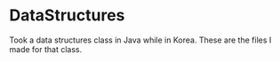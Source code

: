 # DataStructures
Took a data structures class in Java while in Korea. These are the files I made for that class.
